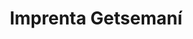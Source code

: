 ---
title: "Imprenta Getsemaní"
url: /santa-cruz-de-la-sierra/imprenta-getsemani/
shop: material de oficina
---